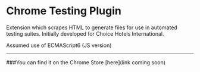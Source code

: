 # Chrome Testing Plugin
Extension which scrapes HTML to generate files for use in automated testing suites.
Initially developed for Choice Hotels International.

Assumed use of ECMAScript6 (JS version)

---

###You can find it on the Chrome Store [here](link coming soon)
